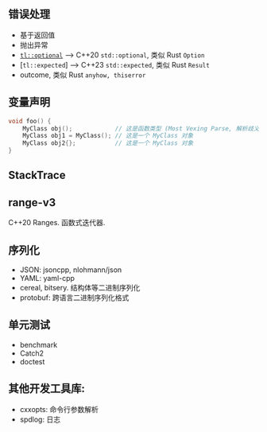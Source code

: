 ## 错误处理

- 基于返回值
- 抛出异常
- [`tl::optional`](https://github.com/TartanLlama/optional) --> C++20 `std::optional`, 类似 Rust `Option`
- [`tl::expected`] --> C++23 `std::expected`, 类似 Rust `Result`
- outcome, 类似 Rust `anyhow, thiserror`

## 变量声明

```c
void foo() {
	MyClass obj();            // 这是函数类型 (Most Vexing Parse, 解析歧义)
	MyClass obj1 = MyClass(); // 这是一个 MyClass 对象
	MyClass obj2{};           // 这是一个 MyClass 对象
}
```

## StackTrace 

## range-v3

C++20 Ranges. 函数式迭代器.

## 序列化

- JSON: jsoncpp, nlohmann/json 
- YAML: yaml-cpp 
- cereal, bitsery. 结构体等二进制序列化
- protobuf: 跨语言二进制序列化格式

## 单元测试

- benchmark 
- Catch2 
- doctest 

## 其他开发工具库:

- cxxopts: 命令行参数解析
- spdlog: 日志